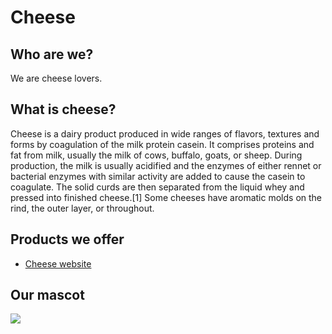 
# Cheese

## Who are we?

We are cheese lovers.

## What is cheese?

Cheese is a dairy product produced in wide ranges of flavors, textures and forms by coagulation of the milk protein casein. It comprises proteins and fat from milk, usually the milk of cows, buffalo, goats, or sheep. During production, the milk is usually acidified and the enzymes of either rennet or bacterial enzymes with similar activity are added to cause the casein to coagulate. The solid curds are then separated from the liquid whey and pressed into finished cheese.[1] Some cheeses have aromatic molds on the rind, the outer layer, or throughout.

## Products we offer

* [Cheese website](https://cheese-official.github.io/cheese/)

## Our mascot

![](https://c.tenor.com/MnVmdC16rB8AAAAC/yoshi-bloated.gif)
